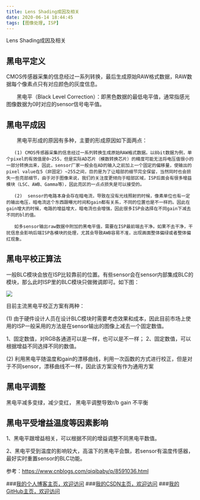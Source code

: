 ```yaml
---
title: Lens Shading成因及相关
date: 2020-06-14 18:44:45
tags: [图像处理, ISP]
---
```


Lens Shading成因及相关
<!--more-->




## 黑电平定义
CMOS传感器采集的信息经过一系列转换，最后生成原始RAW格式数据，RAW数据每个像素点只有对应颜色的灰度信息。

　　黑电平（Black Level Correction）：即黑色数据的最低电平值，通常指感光图像数据为0时对应的sensor信号电平值。

## 黑电平成因

　　黑电平形成的原因有多种，主要的形成原因如下面两点：

       (1) CMOS传感器采集的信息经过一系列转换生成原始RAW格式数据。以8bit数据为例，单个pixel的有效值是0~255，但是实际AD芯片（模数转换芯片）的精度可能无法将电压值很小的一部分转换出来，因此，sensor厂家一般会在AD的输入之前加上一个固定的偏移量，使输出的pixel value在5（非固定）~255之间，目的是为了让暗部的细节完全保留，当然同时也会损失一些亮部细节，由于对于图像来说，我们的关注度更倾向于暗部区域，ISP后面会有很多增益模块（LSC、AWB、Gamma等），因此亮区的一点点损失是可以接受的。

       (2)  sensor的电路本身会存在暗电流，导致在没有光线照射的时候，像素单位也有一定的输出电压，暗电流这个东西跟曝光时间和gain都有关系，不同的位置也是不一样的。因此在gain增大的时候，电路的增益增大，暗电流也会增强，因此很多ISP会选择在不同gain下减去不同的bl的值。

       如多sensor输出raw数据中附加的黑电平值，需要在ISP最前端去干净。如果不去干净，干扰信息会影响后端ISP各模块的处理，尤其会导致AWB容易不准，出现画面整体偏绿或者整体偏红现象。

## 黑电平校正算法

一般BLC模块会放在ISP比较靠前的位置。有些sensor会在sensor内部集成BLC的模块，那么此时ISP里的BLC模块只做微调即可。如下图：

![](https://img-blog.nos-eastchina1.126.net/blog/blog_camera-isp-flow.png)


目前主流黑电平校正方案有两种：

(1) 由于硬件设计人员在设计BLC模块时需要考虑效果和成本，因此目前市场上使用的ISP一般采用的方法是在sensor输出的图像上减去一个固定数值。

1、固定数值，对RGB各通道可以是一样，也可以是不一样；
2、固定数值，可以根据增益不同选择不同的数值。

(2) 利用黑电平随温度和gain的漂移曲线，利用一次函数的方式进行校正，但是对于不同sensor，漂移曲线不一样，因此该方案没有作为通用方案

## 黑电平调整
黑电平减多变绿，减少变红， 黑电平调整导致r/b gain 不平衡

## 黑电平受增益温度等因素影响 
1、黑电平跟增益相关，可以根据不同的增益调整不同黑电平数值。      

2、黑电平受到温度的影响较大，高温下的黑电平会飘，若sensor有温度传感器，最好实时重置sensor的BLC功能。

参考：https://www.cnblogs.com/qiqibaby/p/8591036.html
 


###[我的个人博客主页，欢迎访问](http://www.aomanhao.top/)
###[我的CSDN主页，欢迎访问](https://blog.csdn.net/Aoman_Hao)
###[我的GitHub主页，欢迎访问](https://github.com/AomanHao)


